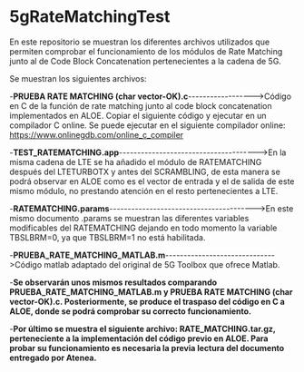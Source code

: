 # 5gRateMatchingTest
En este repositorio se muestran los diferentes archivos utilizados que permiten comprobar el funcionamiento de los módulos de Rate Matching junto al de Code Block Concatenation pertenecientes a la cadena de 5G.

Se muestran los siguientes archivos:  

  -**PRUEBA RATE MATCHING (char vector-OK).c**------------------>Código en C de la función de rate matching junto al code block concatenation implementados en ALOE. Copiar el siguiente código y ejecutar en un compilador C online. Se puede ejecutar en el siguiente compilador online: https://www.onlinegdb.com/online_c_compiler  
  
  -**TEST_RATEMATCHING.app**-------------------------------------->En la misma cadena de LTE se ha añadido el módulo de RATEMATCHING después del LTETURBOTX y antes del SCRAMBLING, de esta manera se podrá observar en ALOE como es el vector de entrada y el de salida de este mismo módulo, no prestando atención en el resto pertenecientes a LTE.  
  
  -**RATEMATCHING.params**---------------------------------------->En este mismo documento .params se muestran las diferentes variables modificables del RATEMATCHING dejando en todo momento la variable TBSLBRM=0, ya que TBSLBRM=1 no está habilitada.  

  -**PRUEBA_RATE_MATCHING_MATLAB.m**------------------------------>Código matlab adaptado del original de 5G Toolbox que ofrece Matlab.  
  
  -**Se observarán unos mismos resultados comparando PRUEBA_RATE_MATCHING_MATLAB.m y PRUEBA RATE MATCHING (char vector-OK).c. Posteriormente, se produce el traspaso del código en C a ALOE, donde se podrá comprobar su correcto funcionamiento.**  
  
  -**Por último se muestra el siguiente archivo: RATE_MATCHING.tar.gz, perteneciente a la implementación del código previo en ALOE. Para probar su funcionamiento es necesaria la previa lectura del documento entregado por Atenea.**
